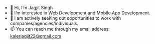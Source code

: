 - 👋 Hi, I’m Jagjit Singh
- 👀 I’m interested in Web Development and Mobile App Development.
- 💞️ I am actively seeking out opportunities to work with companies/agencies/individuals.
- 📫 You can reach me through my email address: kalerjagjit22@gmail.com
